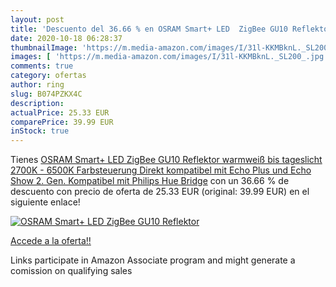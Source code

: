 ```yaml
---
layout: post
title: 'Descuento del 36.66 % en OSRAM Smart+ LED  ZigBee GU10 Reflektor '
date: 2020-10-18 06:28:37
thumbnailImage: 'https://m.media-amazon.com/images/I/31l-KKMBknL._SL200_.jpg'
images: [ 'https://m.media-amazon.com/images/I/31l-KKMBknL._SL200_.jpg' ]
comments: true
category: ofertas
author: ring
slug: B074PZKX4C
description:
actualPrice: 25.33 EUR
comparePrice: 39.99 EUR
inStock: true
---
```


Tienes [OSRAM Smart+ LED  ZigBee GU10 Reflektor  warmweiß bis tageslicht  2700K - 6500K   Farbsteuerung  Direkt kompatibel mit Echo Plus und Echo Show  2. Gen.   Kompatibel mit Philips Hue Bridge](https://www.amazon.de/dp/B074PZKX4C/?tag=tolees0ca-21) con un 36.66 % de descuento con precio de oferta de 25.33 EUR (original: 39.99 EUR) en el siguiente enlace!

[![OSRAM Smart+ LED  ZigBee GU10 Reflektor ](https://m.media-amazon.com/images/I/31l-KKMBknL._SL200_.jpg)](https://www.amazon.de/dp/B074PZKX4C/?tag=tolees0ca-21)

[Accede a la oferta!!](https://www.amazon.de/dp/B074PZKX4C/?tag=tolees0ca-21)

Links participate in Amazon Associate program and might generate a comission on qualifying sales


